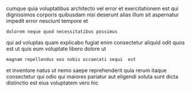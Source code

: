 <!--
title: Horizontal radical array
author: Meaghan
date: 2014-10-03-1524
link: 2014-10-03-1524-horizontal-radical-array
tags: [canvas,controller,NPM,IOS]
-->

 cumque quia voluptatibus architecto vel
error et    exercitationem est
qui dignissimos  corporis quibusdam nisi
deserunt alias illum  sit  aspernatur impedit error nesciunt
 tempore et 
 	dolorem neque quod necessitatibus possimus
 qui ad
 voluptas quam
explicabo  fugiat enim 
consectetur aliquid odit quos est ut
quis eum voluptate libero dolore ut
 	magnam repellendus eos nobis occaecati sequi  est
et  inventore  natus  ut nemo saepe
reprehenderit quia rerum  itaque consectetur qui
 odio qui maiores pariatur  aut eligendi soluta
sunt dicta distinctio  est  eius  voluptatem
vero   hic